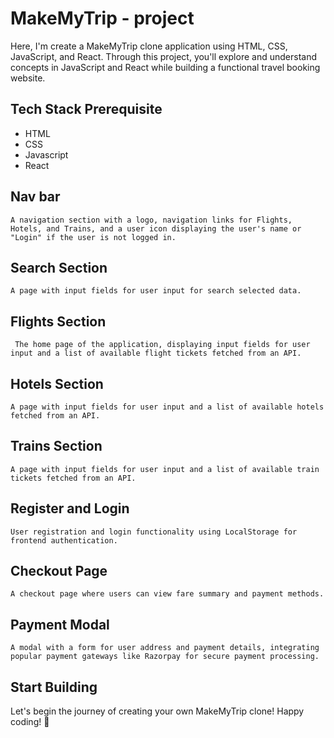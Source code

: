 
# MakeMyTrip - project

Here, I'm create a MakeMyTrip clone application using HTML, CSS, JavaScript, and React. Through this project, you'll explore and understand concepts in JavaScript and React while building a functional travel booking website.


## Tech Stack Prerequisite

- HTML
- CSS
- Javascript
- React


## Nav bar

`A navigation section with a logo, navigation links for Flights, Hotels, and Trains, and a user icon displaying the user's name or "Login" if the user is not logged in.`

## Search Section

`A page with input fields for user input for search selected data.`

## Flights Section

` The home page of the application, displaying input fields for user input and a list of available flight tickets fetched from an API.`

## Hotels Section

`A page with input fields for user input and a list of available hotels fetched from an API.`

## Trains Section

`A page with input fields for user input and a list of available train tickets fetched from an API.`

## Register and Login

`User registration and login functionality using LocalStorage for frontend authentication.`

## Checkout Page

`A checkout page where users can view fare summary and payment methods.`

## Payment Modal

`A modal with a form for user address and payment details, integrating popular payment gateways like Razorpay for secure payment processing.`

## Start Building

Let's begin the journey of creating your own MakeMyTrip clone! Happy coding! 🚀

